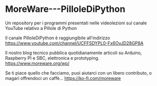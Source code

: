 # MoreWare---PilloleDiPython
Un repository per i programmi presentati nelle videolezioni sul canale YouTube relativo a Pillole di Python

Il canale PilloleDiPython è raggiungibile all'indirizzo https://www.youtube.com/channel/UCFFSDYPL0-Fx6OvJD28GP8A

Il nostro blog tecnico pubblica quotidianamente articoli su Arduino, Raspberry PI e SBC, elettronica e prototyping.
https://www.moreware.org/wp/

Se ti piace quello che facciamo, puoi aiutarci con un libero contributo, o magari offrendoci un caffè...
https://ko-fi.com/moreware
